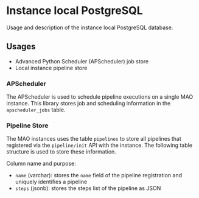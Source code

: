 # Instance local PostgreSQL

Usage and description of the instance local PostgreSQL database.

## Usages

- Advanced Python Scheduler (APScheduler) job store
- Local instance pipeline store

### APScheduler

The APScheduler is used to schedule pipeline executions on a single MAO instance. This library stores job and scheduling information in the `apscheduler_jobs` table.

### Pipeline Store

The MAO instances uses the table `pipelines` to store all pipelines that registered via the `pipeline/init` API with the instance. The following table structure is used to store these information.

Column name and purpose:
- `name` (varchar): stores the `name` field of the pipeline registration and uniquely identifies a pipeline
- `steps` (jsonb): stores the steps list of the pipeline as JSON
